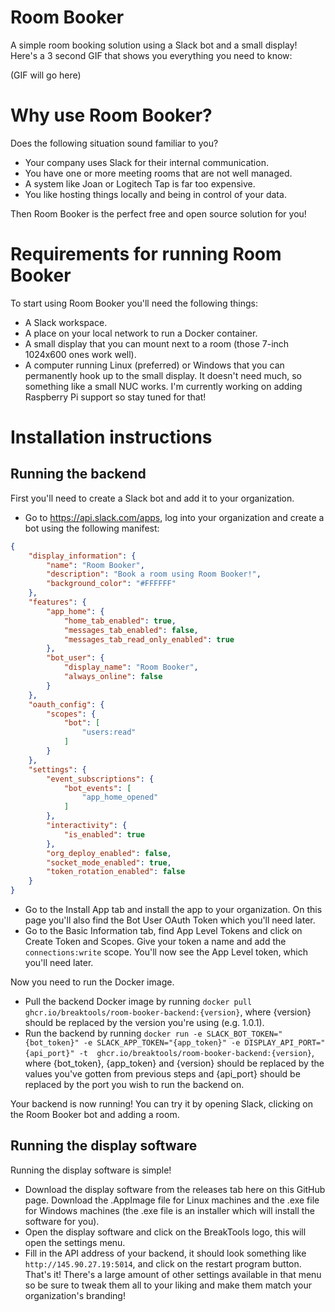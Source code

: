 # Room Booker
A simple room booking solution using a Slack bot and a small display! Here's a 3 second GIF that shows you everything you need to know:

(GIF will go here)

# Why use Room Booker?
Does the following situation sound familiar to you?
- Your company uses Slack for their internal communication.
- You have one or more meeting rooms that are not well managed.
- A system like Joan or Logitech Tap is far too expensive.
- You like hosting things locally and being in control of your data.

Then Room Booker is the perfect free and open source solution for you!

# Requirements for running Room Booker
To start using Room Booker you'll need the following things:
- A Slack workspace.
- A place on your local network to run a Docker container.
- A small display that you can mount next to a room (those 7-inch 1024x600 ones work well).
- A computer running Linux (preferred) or Windows that you can permanently hook up to the small display. It doesn't need much, so something like a small NUC works. I'm currently working on adding Raspberry Pi support so stay tuned for that!


# Installation instructions
## Running the backend
First you'll need to create a Slack bot and add it to your organization.
- Go to https://api.slack.com/apps, log into your organization and create a bot using the following manifest:
```json
{
    "display_information": {
        "name": "Room Booker",
        "description": "Book a room using Room Booker!",
        "background_color": "#FFFFFF"
    },
    "features": {
        "app_home": {
            "home_tab_enabled": true,
            "messages_tab_enabled": false,
            "messages_tab_read_only_enabled": true
        },
        "bot_user": {
            "display_name": "Room Booker",
            "always_online": false
        }
    },
    "oauth_config": {
        "scopes": {
            "bot": [
                "users:read"
            ]
        }
    },
    "settings": {
        "event_subscriptions": {
            "bot_events": [
                "app_home_opened"
            ]
        },
        "interactivity": {
            "is_enabled": true
        },
        "org_deploy_enabled": false,
        "socket_mode_enabled": true,
        "token_rotation_enabled": false
    }
}
```
- Go to the Install App tab and install the app to your organization. On this page you'll also find the Bot User OAuth Token which you'll need later.
- Go to the Basic Information tab, find App Level Tokens and click on Create Token and Scopes. Give your token a name and add the `connections:write` scope. You'll now see the App Level token, which you'll need later.

Now you need to run the Docker image.
- Pull the backend Docker image by running `docker pull ghcr.io/breaktools/room-booker-backend:{version}`, where {version} should be replaced by the version you're using (e.g. 1.0.1).
- Run the backend by running `docker run -e SLACK_BOT_TOKEN="{bot_token}" -e SLACK_APP_TOKEN="{app_token}" -e DISPLAY_API_PORT="{api_port}" -t  ghcr.io/breaktools/room-booker-backend:{version}`, where {bot_token}, {app_token} and {version} should be replaced by the values you've gotten from previous steps and {api_port} should be replaced by the port you wish to run the backend on.

Your backend is now running! You can try it by opening Slack, clicking on the Room Booker bot and adding a room.

## Running the display software
Running the display software is simple!
- Download the display software from the releases tab here on this GitHub page. Download the .AppImage file for Linux machines and the .exe file for Windows machines (the .exe file is an installer which will install the software for you). 
- Open the display software and click on the BreakTools logo, this will open the settings menu.
- Fill in the API address of your backend, it should look something like `http://145.90.27.19:5014`, and click on the restart program button.
That's it! There's a large amount of other settings available in that menu so be sure to tweak them all to your liking and make them match your organization's branding!
